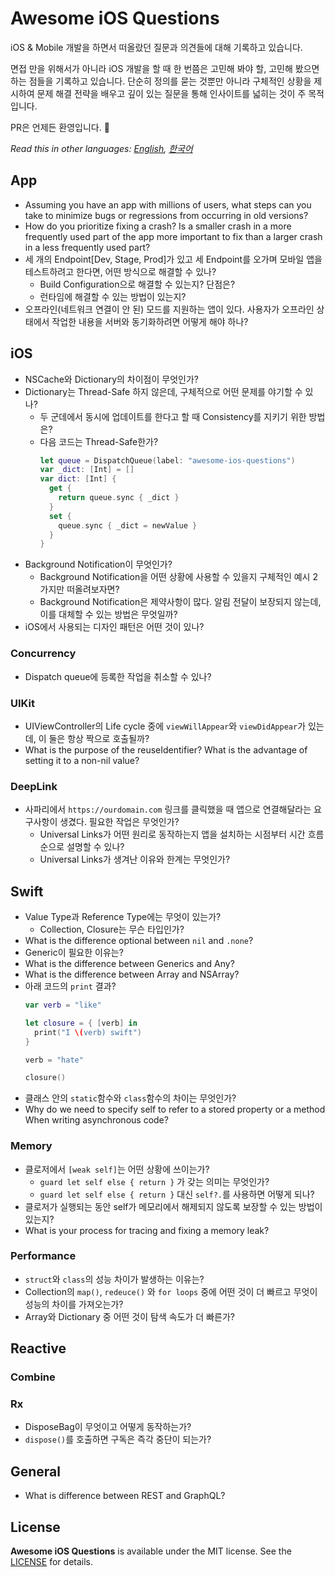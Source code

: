 # Awesome iOS Questions

iOS & Mobile 개발을 하면서 떠올랐던 질문과 의견들에 대해 기록하고 있습니다.

면접 만을 위해서가 아니라 iOS 개발을 할 때 한 번쯤은 고민해 봐야 할, 고민해 봤으면 하는 점들을 기록하고 있습니다. 단순히 정의를 묻는 것뿐만 아니라 구체적인 상황을 제시하여 문제 해결 전략을 배우고 깊이 있는 질문을 통해 인사이트를 넓히는 것이 주 목적입니다.

PR은 언제든 환영입니다. 🤩

*Read this in other languages: [English](README.md), [한국어](README.ko.md)*

## App

- Assuming you have an app with millions of users, what steps can you take to minimize bugs or regressions from occurring in old versions?
- How do you prioritize fixing a crash? Is a smaller crash in a more frequently used part of the app more important to fix than a larger crash in a less frequently used part?
- 세 개의 Endpoint[Dev, Stage, Prod]가 있고 세 Endpoint를 오가며 모바일 앱을 테스트하려고 한다면, 어떤 방식으로 해결할 수 있나?
  - Build Configuration으로 해결할 수 있는지? 단점은?
  - 런타임에 해결할 수 있는 방법이 있는지?
- 오프라인(네트워크 연결이 안 된) 모드를 지원하는 앱이 있다. 사용자가 오프라인 상태에서 작업한 내용을 서버와 동기화하려면 어떻게 해야 하나?

## iOS

- NSCache와 Dictionary의 차이점이 무엇인가?
- Dictionary는 Thread-Safe 하지 않은데, 구체적으로 어떤 문제를 야기할 수 있나?
  - 두 군데에서 동시에 업데이트를 한다고 할 때 Consistency를 지키기 위한 방법은?
  - 다음 코드는 Thread-Safe한가?
    ```swift
    let queue = DispatchQueue(label: "awesome-ios-questions")
    var _dict: [Int] = []
    var dict: [Int] {
      get {
        return queue.sync { _dict }
      }
      set {
        queue.sync { _dict = newValue }
      }
    }
    ```
- Background Notification이 무엇인가?
  - Background Notification을 어떤 상황에 사용할 수 있을지 구체적인 예시 2가지만 떠올려보자면?
  - Background Notification은 제약사항이 많다. 알림 전달이 보장되지 않는데, 이를 대체할 수 있는 방법은 무엇일까?
- iOS에서 사용되는 디자인 패턴은 어떤 것이 있나?

### Concurrency

- Dispatch queue에 등록한 작업을 취소할 수 있나?

### UIKit

- UIViewController의 Life cycle 중에 `viewWillAppear`와 `viewDidAppear`가 있는데, 이 둘은 항상 짝으로 호출될까?
- What is the purpose of the reuseIdentifier? What is the advantage of setting it to a non-nil value?

### DeepLink

- 사파리에서 `https://ourdomain.com` 링크를 클릭했을 때 앱으로 연결해달라는 요구사항이 생겼다. 필요한 작업은 무엇인가?
  - Universal Links가 어떤 원리로 동작하는지 앱을 설치하는 시점부터 시간 흐름 순으로 설명할 수 있나?
  - Universal Links가 생겨난 이유와 한계는 무엇인가?

## Swift

- Value Type과 Reference Type에는 무엇이 있는가?
  - Collection, Closure는 무슨 타입인가?
- What is the difference optional between `nil` and `.none`?
- Generic이 필요한 이유는?
- What is the difference between Generics and Any?
- What is the difference between Array and NSArray?
- 아래 코드의 `print` 결과?
  ```swift
  var verb = "like"

  let closure = { [verb] in
    print("I \(verb) swift")
  }

  verb = "hate"

  closure()
  ```
- 클래스 안의 `static`함수와 `class`함수의 차이는 무엇인가?
- Why do we need to specify self to refer to a stored property or a method When writing asynchronous code?

### Memory

- 클로저에서 `[weak self]`는 어떤 상황에 쓰이는가?
  - `guard let self else { return }` 가 갖는 의미는 무엇인가?
  - `guard let self else { return }` 대신 `self?.`를 사용하면 어떻게 되나?
- 클로저가 실행되는 동안 self가 메모리에서 해제되지 않도록 보장할 수 있는 방법이 있는지?
- What is your process for tracing and fixing a memory leak?

### Performance

- `struct`와 `class`의 성능 차이가 발생하는 이유는?
- Collection의 `map()`, `redeuce()` 와 `for loops` 중에 어떤 것이 더 빠르고 무엇이 성능의 차이를 가져오는가?
- Array와 Dictionary 중 어떤 것이 탐색 속도가 더 빠른가?

## Reactive

### Combine


### Rx

- DisposeBag이 무엇이고 어떻게 동작하는가?
- `dispose()`를 호출하면 구독은 즉각 중단이 되는가?

## General

- What is difference between REST and GraphQL?

## License

**Awesome iOS Questions** is available under the MIT license. See the [LICENSE](LICENSE) for details.
